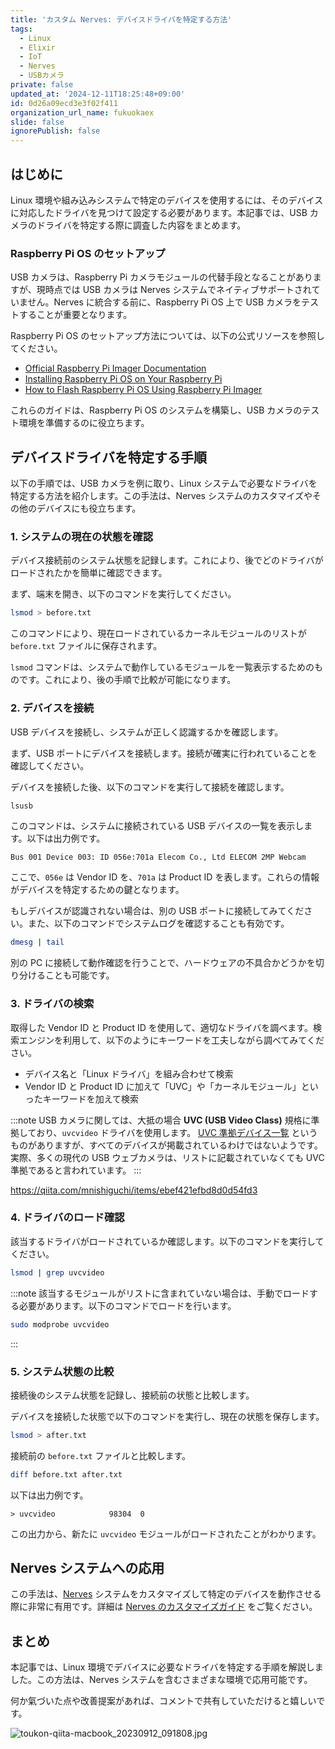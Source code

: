 ```yaml
---
title: 'カスタム Nerves: デバイスドライバを特定する方法'
tags:
  - Linux
  - Elixir
  - IoT
  - Nerves
  - USBカメラ
private: false
updated_at: '2024-12-11T18:25:48+09:00'
id: 0d26a09ecd3e3f02f411
organization_url_name: fukuokaex
slide: false
ignorePublish: false
---
```

## はじめに

Linux 環境や組み込みシステムで特定のデバイスを使用するには、そのデバイスに対応したドライバを見つけて設定する必要があります。本記事では、USB カメラのドライバを特定する際に調査した内容をまとめます。

### Raspberry Pi OS のセットアップ

USB カメラは、Raspberry Pi カメラモジュールの代替手段となることがありますが、現時点では USB カメラは Nerves システムでネイティブサポートされていません。Nerves に統合する前に、Raspberry Pi OS 上で USB カメラをテストすることが重要となります。

Raspberry Pi OS のセットアップ方法については、以下の公式リソースを参照してください。

- [Official Raspberry Pi Imager Documentation](https://www.raspberrypi.com/software/)
- [Installing Raspberry Pi OS on Your Raspberry Pi](https://www.raspberrypi.com/documentation/computers/getting-started.html)
- [How to Flash Raspberry Pi OS Using Raspberry Pi Imager](https://projects.raspberrypi.org/en/projects/raspberry-pi-setting-up)

これらのガイドは、Raspberry Pi OS のシステムを構築し、USB カメラのテスト環境を準備するのに役立ちます。

## デバイスドライバを特定する手順

以下の手順では、USB カメラを例に取り、Linux システムで必要なドライバを特定する方法を紹介します。この手法は、Nerves システムのカスタマイズやその他のデバイスにも役立ちます。

### 1. システムの現在の状態を確認

デバイス接続前のシステム状態を記録します。これにより、後でどのドライバがロードされたかを簡単に確認できます。

まず、端末を開き、以下のコマンドを実行してください。

```bash
lsmod > before.txt
```

このコマンドにより、現在ロードされているカーネルモジュールのリストが `before.txt` ファイルに保存されます。

`lsmod` コマンドは、システムで動作しているモジュールを一覧表示するためのものです。これにより、後の手順で比較が可能になります。

### 2. デバイスを接続

USB デバイスを接続し、システムが正しく認識するかを確認します。

まず、USB ポートにデバイスを接続します。接続が確実に行われていることを確認してください。

デバイスを接続した後、以下のコマンドを実行して接続を確認します。

```bash
lsusb
```

このコマンドは、システムに接続されている USB デバイスの一覧を表示します。以下は出力例です。

```
Bus 001 Device 003: ID 056e:701a Elecom Co., Ltd ELECOM 2MP Webcam
```

ここで、`056e` は Vendor ID を、`701a` は Product ID を表します。これらの情報がデバイスを特定するための鍵となります。

もしデバイスが認識されない場合は、別の USB ポートに接続してみてください。また、以下のコマンドでシステムログを確認することも有効です。

```bash
dmesg | tail
```

別の PC に接続して動作確認を行うことで、ハードウェアの不具合かどうかを切り分けることも可能です。

### 3. ドライバの検索

取得した Vendor ID と Product ID を使用して、適切なドライバを調べます。検索エンジンを利用して、以下のようにキーワードを工夫しながら調べてみてください。

- デバイス名と「Linux ドライバ」を組み合わせて検索
- Vendor ID と Product ID に加えて「UVC」や「カーネルモジュール」といったキーワードを加えて検索

:::note
USB カメラに関しては、大抵の場合 **UVC (USB Video Class)** 規格に準拠しており、`uvcvideo` ドライバを使用します。
[UVC 準拠デバイス一覧](https://www.ideasonboard.org/uvc/) というものがありますが、すべてのデバイスが掲載されているわけではないようです。実際、多くの現代の USB ウェブカメラは、リストに記載されていなくても UVC 準拠であると言われています。
:::

https://qiita.com/mnishiguchi/items/ebef421efbd8d0d54fd3

### 4. ドライバのロード確認

該当するドライバがロードされているか確認します。以下のコマンドを実行してください。

```bash
lsmod | grep uvcvideo
```

:::note
該当するモジュールがリストに含まれていない場合は、手動でロードする必要があります。以下のコマンドでロードを行います。

```bash
sudo modprobe uvcvideo
```
:::

### 5. システム状態の比較

接続後のシステム状態を記録し、接続前の状態と比較します。

デバイスを接続した状態で以下のコマンドを実行し、現在の状態を保存します。

```bash
lsmod > after.txt
```

接続前の `before.txt` ファイルと比較します。

```bash
diff before.txt after.txt
```

以下は出力例です。

```
> uvcvideo            98304  0
```

この出力から、新たに `uvcvideo` モジュールがロードされたことがわかります。

## Nerves システムへの応用

この手法は、[Nerves](https://www.nerves-project.org/) システムをカスタマイズして特定のデバイスを動作させる際に非常に有用です。詳細は [Nerves のカスタマイズガイド](https://hexdocs.pm/nerves/customizing-systems.html) をご覧ください。

## まとめ

本記事では、Linux 環境でデバイスに必要なドライバを特定する手順を解説しました。この方法は、Nerves システムを含むさまざまな環境で応用可能です。

何か氣づいた点や改善提案があれば、コメントで共有していただけると嬉しいです。

![toukon-qiita-macbook_20230912_091808.jpg](https://qiita-image-store.s3.ap-northeast-1.amazonaws.com/0/82804/fd5c55ec-4fe0-8af6-59bc-bab1ef3d182b.jpeg)
